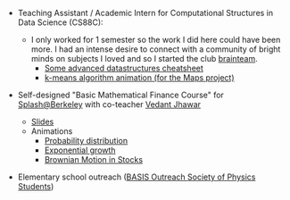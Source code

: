 <!-- ---
layout: page
title: teaching
permalink: /teaching/
--- -->

* Teaching Assistant / Academic Intern for Computational Structures in Data Science (CS88C):
	- I only worked for 1 semester so the work I did here could have been more. I had an intense desire to connect with a community of bright minds on subjects I loved and so I started the club <a href="">brainteam</a>.
		- <a href="https://bucket.funnyscar.com/coursework/Algorithms.pdf">Some advanced datastructures cheatsheet</a>
		- <a href="https://graphics.funnyscar.com/k-means/">k-means algorithm animation (for the Maps project)</a>


* Self-designed "Basic Mathematical Finance Course" for <a href="https://berkeley.learningu.org/">Splash@Berkeley</a> with co-teacher <a href="https://www.linkedin.com/in/vedant-m-jhawar">Vedant Jhawar</a>
	- <a href="https://bucket.funnyscar.com/work/Mathematical-Finance.pptx">Slides</a>
	- Animations
		- <a href="https://graphics.funnyscar.com/points">Probability distribution</a>
		- <a href="https://graphics.funnyscar.com/exponential-growth">Exponential growth</a>
		- <a href="https://graphics.funnyscar.com/brownian-stocks">Brownian Motion in Stocks</a>

* Elementary school outreach (<a href="https://crscience.org/outreach/basis/">BASIS Outreach Society of Physics Students</a>)